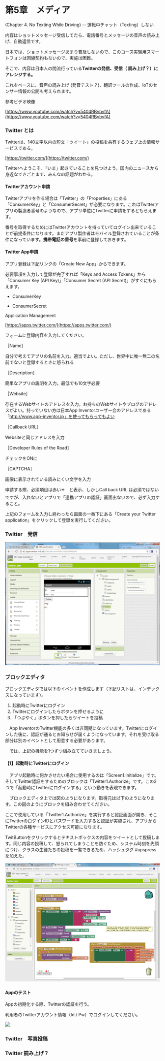 # **第5章　メディア**

\(Chapter 4. No Texting While Driving\) -- 運転中チャット（Texting）しない

内容はショットメッセージ受信してたら、電話番号とメッセージの音声の読み上げ、自動返信です。

日本では、ショットメッセージあまり普及しないので、このコース実験用スマートフォンは回線契約もないので、実施は困難。

そこで、内容は日本人の間流行っている**Twitterの発信、受信（ 読み上げ？）にアレンジする。**

これをベースに、音声の読み上げ \(発音テスト？\)、翻訳ツールの作成、IoTのセンサー情報の公開も考えられます。

参考ビデオ映像

[https://www.youtube.com/watch?v=5404RBvbvfA](https://www.youtube.com/watch?v=5404RBvbvfA)

### **Twitter とは**

Twitterは、140文字以内の短文「ツイート」の投稿を共有するウェブ上の情報サービスである。

[https://twitter.com/](https://twitter.com/)

Twitterへようこそ. 「いま」起きていることを見つけよう。国内のニュースから身近なできごとまで、みんなの話題がわかる。

#### Twitterアカウント申請

Twitterアプリを作る場合は「Twitter」の「Properties」にある「ConsumerKey」と「ConsumerSecret」が必要になります。これはTwitterアプリの製造者番号のようなので、アプリ単位にTwitterに申請をするともらえます。

番号を取得するためにはTwitterアカウントを持っていてログイン出来ていることが前提条件になります。またアプリ製作者はモバイル登録されていることが条件になっています。**携帯電話の番号**を事前に登録しておきます。

#### Twitter App申請

アプリ登録は下記リンクの「Create New App」からできます。

必要事項を入力して登録が完了すれば「Keys and Access Tokens」から「Consumer Key \(API Key\)」「Consumer Secret \(API Secret\)」がすぐにもらえます。

* ConsumerKey

* ConsumerSecret

Application Management

[https://apps.twitter.com/](https://apps.twitter.com/)

フォームに登録内容を入力してください。

［Name］

自分で考えてアプリの名前を入力。適当でよい。ただし、世界中に唯一無二の名前でないと登録するときに怒られる

［Description］

簡単なアプリの説明を入力。最低でも10文字必要

［Website］

存在するWebサイトのアドレスを入力。お持ちのWebサイトやブログのアドレスがよい。持っていない方は日本App Inventorユーザー会のアドレスである「http://www.app-inventor.jp」を使ってもらってもよい

［Callback URL］

Websiteと同じアドレスを入力

［Developer Rules of the Road］

チェックをONに

［CAPTCHA］

画像に表示されている読みにくい文字を入力

申請する際、必須項目は赤い✴️　と表示、しかしCall back URL は必須ではないですが、入れないとアプリで「連携アプリの認証」画面出ないので、必ず入力すること。

上記のフォームを入力し終わったら画面の一番下にある「Create your Twitter application」をクリックして登録を実行してください。

### **Twitter　発信**

![](/assets/twitter1.png)

### ブロックエディタ

ブロックエディタでは以下のイベントを作成します（下記リストは、インデックスになっています）。

1. 起動時にTwitterにログイン
2. Twitterにログインしたらボタンを押せるように
3. 「つぶやく」ボタンを押したらツイートを投稿

　App InventorのTwitter機能の多くは非同期になっています。Twitterにログインした後に、認証が通るとお知らせが届くようになっています。それを受け取る部分は別のイベントとして用意する必要があります。

　では、上記の機能を1つずつ組み立てていきましょう。

#### 【1】起動時にTwitterにログイン

　アプリ起動時に何かさせたい場合に使用するのは「Screen1.Initialize」です。そしてTwitter認証をするためのブロックは「Twitter1.Authorize」です。この2つで「起動時にTwitterにログインする」という動きを表現できます。

　ブロックエディタ上では図のようになります。取得元は以下のようになります。この図のようにブロックを組み合わせてください。

ここで使用している「Twitter1.Authorize」を実行すると認証画面が開き、そこにTwitterのログインIDとパスワードを入力すると認証が実施され、アプリからTwitterの各種サービスにアクセス可能になります。



TwitButtonをクリックするとテキストボックスの内容をツイートとして投稿します。同じ内容の投稿して、怒られてしまうことを防ぐため、システム時刻を先頭につけ、クラスの生徒たちの投稿を一覧できるため、ハッシュタグ \#upspress を加えた。

![](/assets/twitter3.png)



#### Appのテスト

Appの初期化する際、Twitterの認証を行う。

利用者のTwitterアカウント情報（Id / Pw）でログインしてください。

![](blob:file:///7d8427f1-7d9b-4e01-8f16-a036d61c2714)

### **Twitter　写真投稿**

### **Twitter 読み上げ？**



